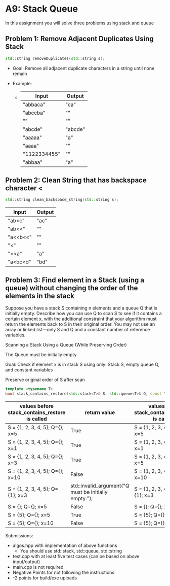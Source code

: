 # A9: Stack Queue

In this assignment you will solve three problems using stack and queue

## Problem 1: Remove Adjacent Duplicates Using Stack

```cpp
std::string removeDuplicates(std::string s);
```

* Goal: Remove all adjacent duplicate characters in a string until none remain

* Example:

  * | Input        | Output  |
    | ------------ | ------- |
    | "abbaca"     | "ca"    |
    | "abccba"     | ""      |
    | ""           | ""      |
    | "abcde"      | "abcde" |
    | "aaaaa"      | "a"     |
    | "aaaa"       | ""      |
    | "1122334455" | ""      |
    | "abbaa"      | "a"     |

## Problem 2: Clean String that has backspace character <

```cpp
std::string clean_backspace_string(std::string s);
```

| Input    | Output |
| -------- | ------ |
| "ab<c"   | "ac"   |
| "ab<<"   | ""     |
| "a<<b<<" | ""     |
| "<"      | ""     |
| "<<a"    | "a"    |
| "a<bc<d" | "bd"   |



## Problem 3: Find element in a Stack (using a queue) without changing the order of the elements in the stack

Suppose you have a stack S containing n elements and a queue Q that is initially empty. Describe how you can use Q to scan S to see if it contains a certain element x, with the additional constraint that your algorithm must return the elements back to S in their original order.  You may not use an array or linked list—only S and Q and a constant number of reference variables.

Scanning a Stack Using a Queue (While Preserving Order)

The Queue must be initially empty

Goal: Check if element x is in stack S using only: Stack S, empty queue Q, and constant variables

Preserve original order of S after scan

```cpp
template <typename T>
bool stack_contains_restore(std::stack<T>& S, std::queue<T>& Q, const T& x);
```

| values before stack_contains_restore is called | return value                                         | values after stack_contains_restore is called |
| ---------------------------------------------- | ---------------------------------------------------- | --------------------------------------------- |
| S = {1, 2, 3, 4, 5}; Q={}; x=5                 | True                                                 | S = {1, 2, 3, 4, 5}; Q={}; x=5                |
| S = {1, 2, 3, 4, 5}; Q={}; x=1                 | True                                                 | S = {1, 2, 3, 4, 5}; Q={}; x=1                |
| S = {1, 2, 3, 4, 5}; Q={}; x=3                 | True                                                 | S = {1, 2, 3, 4, 5}; Q={}; x=5                |
| S = {1, 2, 3, 4, 5}; Q={}; x=10                | False                                                | S = {1, 2, 3, 4, 5}; Q={}; x=10               |
| S = {1, 2, 3, 4, 5}; Q={1}; x=3                | std::invalid_argument("Q must be initially empty."); | S = {1, 2, 3, 4, 5}; Q={1}; x=3               |
| S = {}; Q={}; x=5                              | False                                                | S = {}; Q={}; x=5                             |
| S = {5}; Q={}; x=5                             | True                                                 | S = {5}; Q={}; x=5                            |
| S = {5}; Q={}; x=10                            | False                                                | S = {5}; Q={}; x=5                            |



Submissions:

* algos.hpp with implementation of above functions 
  * You should use std::stack, std::queue, std::string
* test.cpp with at least five test cases (can be based on above input/output)
* main.cpp is not required
* Negative Points for not following the instructions
* -2 points for build/exe uploads
